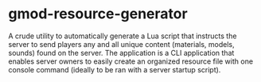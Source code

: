 gmod-resource-generator
=======================

A crude utility to automatically generate a Lua script that instructs the server to send players any and all unique content (materials, models, sounds) found on the server. The application is a CLI application that enables server owners to easily create an organized resource file with one console command (ideally to be ran with a server startup script).
